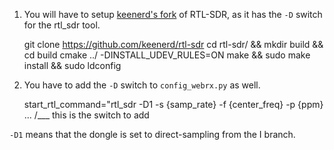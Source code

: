 1. You will have to setup <a href="https://github.com/keenerd/rtl-sdr">keenerd's fork</a> of RTL-SDR, as it has the `-D` switch for the rtl_sdr tool.

    git clone https://github.com/keenerd/rtl-sdr
    cd rtl-sdr/ && mkdir build && cd build
    cmake ../ -DINSTALL_UDEV_RULES=ON
    make && sudo make install && sudo ldconfig

2. You have to add the `-D` switch to `config_webrx.py` as well.

    start_rtl_command="rtl_sdr -D1 -s {samp_rate} -f {center_freq} -p {ppm} ...
                                /\___ this is the switch to add

`-D1` means that the dongle is set to direct-sampling from the I branch.
